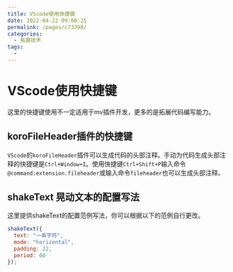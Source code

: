 ```yaml
---
title: VScode使用快捷键
date: 2022-04-22 09:00:25
permalink: /pages/c73398/
categories:
  - 拓展技术
tags:
  - 
---
```


# VScode使用快捷键
这里的快捷键使用不一定适用于mv插件开发，更多的是拓展代码编写能力。


## koroFileHeader插件的快捷键
`VScode`的`koroFileHeader`插件可以生成代码的头部注释。手动为代码生成头部注释的快捷键是`Ctrl+Window+I`。使用快捷键`Ctrl+Shift+P`输入命令`@command:extension.fileheader`或输入命令`fileheader`也可以生成头部注释。



## shakeText 晃动文本的配置写法
这里提供shakeText的配置范例写法，你可以根据以下的范例自行更改。
``` js
shakeText({
  text: "一串字符",
  mode: "horizontal",
  padding: 22,
  period: 60
});
```


